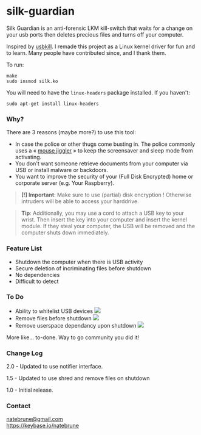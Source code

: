 # silk-guardian
Silk Guardian is an anti-forensic LKM kill-switch that waits for a change on your usb ports then deletes precious files and turns off your computer.

 Inspired by [usbkill](https://github.com/hephaest0s/usbkill). 
 I remade this project as a Linux kernel driver for fun and to learn. Many people have contributed since, and I thank them.

To run:

```shell
make
sudo insmod silk.ko
```

You will need to have the `linux-headers` package installed. If you haven't:

```shell
sudo apt-get install linux-headers
```
### Why?

There are 3 reasons (maybe more?) to use this tool:

- In case the police or other thugs come busting in. The police commonly uses a « [mouse jiggler](http://www.amazon.com/Cru-dataport-Jiggler-Automatic-keyboard-Activity/dp/B00MTZY7Y4/ref=pd_bxgy_pc_text_y/190-3944818-7671348) » to keep the screensaver and sleep mode from activating.
- You don't want someone retrieve documents from your computer via USB or install malware or backdoors.
- You want to improve the security of your (Full Disk Encrypted) home or corporate server (e.g. Your Raspberry).

> **[!] Important**: Make sure to use (partial) disk encryption ! Otherwise intruders will be able to access your harddrive.

> **Tip**: Additionally, you may use a cord to attach a USB key to your wrist. Then insert the key into your computer and insert the kernel module. If they steal your computer, the USB will be removed and the computer shuts down immediately.

### Feature List

- Shutdown the computer when there is USB activity
- Secure deletion of incriminating files before shutdown
- No dependencies
- Difficult to detect

### To Do
- Ability to whitelist USB devices ![](http://www.gia.edu/img/sprites/icon-green-check.png)
- Remove files before shutdown ![](http://www.gia.edu/img/sprites/icon-green-check.png)
- Remove userspace dependancy upon shutdown ![](http://www.gia.edu/img/sprites/icon-green-check.png)

More like... to-done. Way to go community you did it!

### Change Log
2.0 - Updated to use notifier interface.

1.5 - Updated to use shred and remove files on shutdown

1.0 - Initial release.

### Contact

[natebrune@gmail.com](mailto:natebrune@gmail.com)  
https://keybase.io/natebrune
